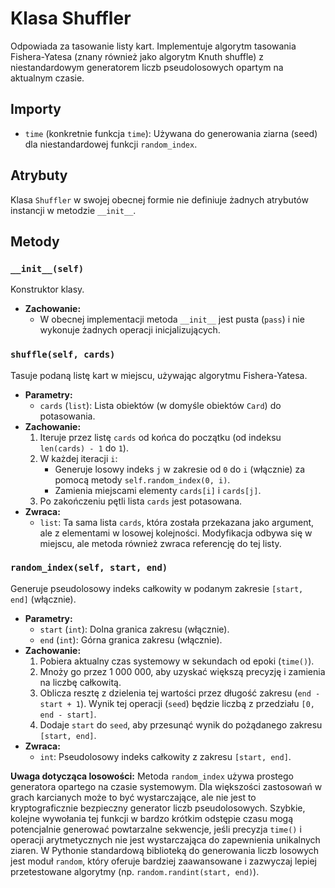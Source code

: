 # Klasa Shuffler

Odpowiada za tasowanie listy kart. Implementuje algorytm tasowania Fishera-Yatesa (znany również jako algorytm Knuth shuffle) z niestandardowym generatorem liczb pseudolosowych opartym na aktualnym czasie.

## Importy

*   `time` (konkretnie funkcja `time`): Używana do generowania ziarna (seed) dla niestandardowej funkcji `random_index`.

## Atrybuty

Klasa `Shuffler` w swojej obecnej formie nie definiuje żadnych atrybutów instancji w metodzie `__init__`.

## Metody

### `__init__(self)`
Konstruktor klasy.

*   **Zachowanie:**
    *   W obecnej implementacji metoda `__init__` jest pusta (`pass`) i nie wykonuje żadnych operacji inicjalizujących.

### `shuffle(self, cards)`
Tasuje podaną listę kart w miejscu, używając algorytmu Fishera-Yatesa.

*   **Parametry:**
    *   `cards` (`list`): Lista obiektów (w domyśle obiektów `Card`) do potasowania.
*   **Zachowanie:**
    1.  Iteruje przez listę `cards` od końca do początku (od indeksu `len(cards) - 1` do `1`).
    2.  W każdej iteracji `i`:
        *   Generuje losowy indeks `j` w zakresie od `0` do `i` (włącznie) za pomocą metody `self.random_index(0, i)`.
        *   Zamienia miejscami elementy `cards[i]` i `cards[j]`.
    3.  Po zakończeniu pętli lista `cards` jest potasowana.
*   **Zwraca:**
    *   `list`: Ta sama lista `cards`, która została przekazana jako argument, ale z elementami w losowej kolejności. Modyfikacja odbywa się w miejscu, ale metoda również zwraca referencję do tej listy.

### `random_index(self, start, end)`
Generuje pseudolosowy indeks całkowity w podanym zakresie `[start, end]` (włącznie).

*   **Parametry:**
    *   `start` (`int`): Dolna granica zakresu (włącznie).
    *   `end` (`int`): Górna granica zakresu (włącznie).
*   **Zachowanie:**
    1.  Pobiera aktualny czas systemowy w sekundach od epoki (`time()`).
    2.  Mnoży go przez 1 000 000, aby uzyskać większą precyzję i zamienia na liczbę całkowitą.
    3.  Oblicza resztę z dzielenia tej wartości przez długość zakresu (`end - start + 1`). Wynik tej operacji (`seed`) będzie liczbą z przedziału `[0, end - start]`.
    4.  Dodaje `start` do `seed`, aby przesunąć wynik do pożądanego zakresu `[start, end]`.
*   **Zwraca:**
    *   `int`: Pseudolosowy indeks całkowity z zakresu `[start, end]`.

**Uwaga dotycząca losowości:**
Metoda `random_index` używa prostego generatora opartego na czasie systemowym. Dla większości zastosowań w grach karcianych może to być wystarczające, ale nie jest to kryptograficznie bezpieczny generator liczb pseudolosowych. Szybkie, kolejne wywołania tej funkcji w bardzo krótkim odstępie czasu mogą potencjalnie generować powtarzalne sekwencje, jeśli precyzja `time()` i operacji arytmetycznych nie jest wystarczająca do zapewnienia unikalnych ziaren. W Pythonie standardową biblioteką do generowania liczb losowych jest moduł `random`, który oferuje bardziej zaawansowane i zazwyczaj lepiej przetestowane algorytmy (np. `random.randint(start, end)`).